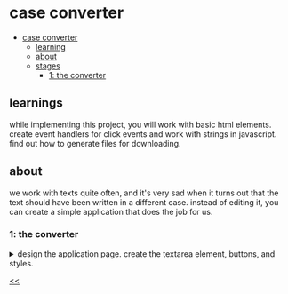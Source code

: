 # case converter

- [case converter](#case-converter)
  - [learning](#learning)
  - [about](#about)
  - [stages](#stages)
    - [1: the converter](#1-the-converter)

## learnings
while implementing this project, you will work with basic html elements. create event handlers for click events and work with strings in javascript. find out how to generate files for downloading.

## about
we work with texts quite often, and it's very sad when it turns out that the text should have been written in a different case. instead of editing it, you can create a simple application that does the job for us.

### 1: the converter 
<details>
<summary>design the application page. create the textarea element, buttons, and styles.</summary>

#### 1.1 description
imagine you have to write a long piece of text, and then suddenly, it needs to be in uppercase or lowercase. do you have to rewrite it all? no! let's create a tool to change the case automatically. we'll start by adding some html elements.

#### 1.2 objectives
in this stage, your web page should contain the following html elements:
- a `div` block with the class `title` containing the text "case converter";
- a `textarea` element. it should be empty by default;
- a `button` element with the `upper-case` id;
- a `button` element with the `lower-case` id;
- a `button` element with the `proper-case` id;
- a `button` element with the `sentence-case` id.

we will implement the functionality behind the buttons in the next stages.

### 1.3 examples
example 1: an example of your app

![case converter design](./case-converter.png)

</details>

[<<](https://github.com/eucarizan/front-end/blob/main/README.md)

<!--
:%s/\(Sample \(Input\|Output\) \d:\)\n\(.*\)/```\r\r**\1**\r```\3/gc

## 0: 
<details>
<summary></summary>

### 0.1 description

### 0.2 objectives

### 0.3 examples

</details>
-->

